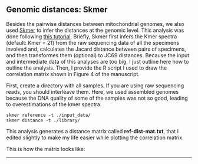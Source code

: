 ## Genomic distances: Skmer
Besides the pairwise distances between mitochondrial genomes, we also used [Skmer](https://github.com/shahab-sarmashghi/Skmer) to infer the distances at the genomic level. This analysis was done following [this tutorial](https://github.com/KamilSJaron/oh-know/wiki/Introduction-to-k-mers-for-analyzing-skimming-data). Briefly, Skmer first infers the Kmer spectra (default: Kmer = 21) from the raw sequencing data of all the specimens involved and, calculates the Jacard distance between pairs of specimens, and then transformes them (optional) to JC69 distances. Because the input and intermediate data of this analyses are too big, I just outline here how to outline the analysis. Then, I provide the R script I used to draw the correlation matrix shown in Figure 4 of the manuscript.

First, create a directory with all samples. If you are using raw sequencing reads, you should interleave them. Here, we used assembled genomes because the DNA quality of some of the samples was not so good, leading to overestimations of the kmer spectra.

    skmer reference -t ./input_data/
    skmer distance -t ./library/

This analysis generates a distance matrix called **ref-dist-mat.txt**, that I edited slightly to make my life easier while plotting the correlation matrix.

This is how the matrix looks like:

---
